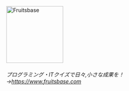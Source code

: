 <a href="https://www.fruitsbase.com"><img src="https://www.fruitsbase.com/fruitsbase-logo.png" width="150px" alt="Fruitsbase"/></a>

###### プログラミング・ITクイズで日々,小さな成果を！→<a href="https://www.fruitsbase.com">https://www.fruitsbase.com</a>











